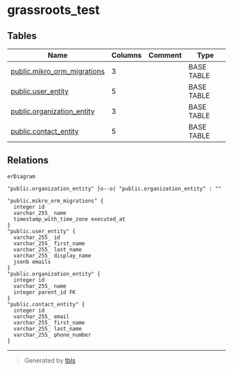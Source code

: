 # grassroots_test

## Tables

| Name                                                          | Columns | Comment | Type       |
| ------------------------------------------------------------- | ------- | ------- | ---------- |
| [public.mikro_orm_migrations](public.mikro_orm_migrations.md) | 3       |         | BASE TABLE |
| [public.user_entity](public.user_entity.md)                   | 5       |         | BASE TABLE |
| [public.organization_entity](public.organization_entity.md)   | 3       |         | BASE TABLE |
| [public.contact_entity](public.contact_entity.md)             | 5       |         | BASE TABLE |

## Relations

```mermaid
erDiagram

"public.organization_entity" }o--o| "public.organization_entity" : ""

"public.mikro_orm_migrations" {
  integer id
  varchar_255_ name
  timestamp_with_time_zone executed_at
}
"public.user_entity" {
  varchar_255_ id
  varchar_255_ first_name
  varchar_255_ last_name
  varchar_255_ display_name
  jsonb emails
}
"public.organization_entity" {
  integer id
  varchar_255_ name
  integer parent_id FK
}
"public.contact_entity" {
  integer id
  varchar_255_ email
  varchar_255_ first_name
  varchar_255_ last_name
  varchar_255_ phone_number
}
```

---

> Generated by [tbls](https://github.com/k1LoW/tbls)
